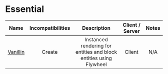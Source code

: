 # Essential
| Name | Incompatibilities | Description | Client / Server | Notes |
| --- | :---: | :---: | :---: | :---: |
| [Vanillin](https://modrinth.com/mod/flw-vanillin) | Create | Instanced rendering for entities and block entities using Flywheel | Client | N/A |
